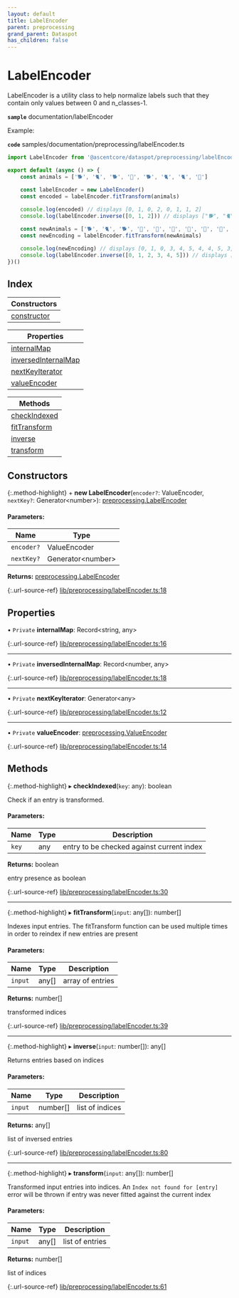 ```yaml
---
layout: default
title: LabelEncoder
parent: preprocessing
grand_parent: Dataspot
has_children: false
---
```


# LabelEncoder

LabelEncoder is a utility class to help normalize labels such that they contain only values between 0 and n_classes-1.

**`sample`** documentation/labelEncoder

Example:

<div class="running-sample">
    <span class="running-sample-container" data-ref="documentation/labelEncoder"></span>
    <script src='/dataspot/samples/labelEncoder.js' title="documentation/labelEncoder"></script>
</div>

**`code`** samples/documentation/preprocessing/labelEncoder.ts

```ts
import LabelEncoder from '@ascentcore/dataspot/preprocessing/labelEncoder'

export default (async () => {
    const animals = ['🐕', '🐈', '🐕', '🐹', '🐕', '🐈', '🐈', '🐹']

    const labelEncoder = new LabelEncoder()
    const encoded = labelEncoder.fitTransform(animals)
    
    console.log(encoded) // displays [0, 1, 0, 2, 0, 1, 1, 2]
    console.log(labelEncoder.inverse([0, 1, 2])) // displays ["🐕", "🐈", "🐹"]

    const newAnimals = ['🐕', '🐈', '🐕', '🐤', '🦉', '🐸', '🦉', '🦉', '🐸', '🐤', '🐤']
    const newEncoding = labelEncoder.fitTransform(newAnimals)

    console.log(newEncoding) // displays [0, 1, 0, 3, 4, 5, 4, 4, 5, 3, 3]
    console.log(labelEncoder.inverse([0, 1, 2, 3, 4, 5])) // displays ["🐕", "🐈", "🐹", "🐤", "🦉", "🐸"]
})()

```

## Index

| Constructors |
|-----------|
| [constructor](#constructor) |

| Properties |
|-----------|
| [internalMap](#internalmap) |
| [inversedInternalMap](#inversedinternalmap) |
| [nextKeyIterator](#nextkeyiterator) |
| [valueEncoder](#valueencoder) |

| Methods |
|-----------|
| [checkIndexed](#checkindexed) |
| [fitTransform](#fittransform) |
| [inverse](#inverse) |
| [transform](#transform) |

## Constructors

{:.method-highlight}
\+ **new LabelEncoder**(`encoder?`: ValueEncoder, `nextKey?`: Generator\<number>): [preprocessing.LabelEncoder](../preprocessing_labelencoder)

#### Parameters:

Name | Type |
------ | ------ |
`encoder?` | ValueEncoder |
`nextKey?` | Generator\<number> |

**Returns:** [preprocessing.LabelEncoder](../preprocessing_labelencoder)

{:.url-source-ref}
[lib/preprocessing/labelEncoder.ts:18](https://github.com/ascentcore/dataspot/blob/bdbcf73/lib/preprocessing/labelEncoder.ts#L18)

## Properties

• `Private` **internalMap**: Record\<string, any>

{:.url-source-ref}
[lib/preprocessing/labelEncoder.ts:16](https://github.com/ascentcore/dataspot/blob/bdbcf73/lib/preprocessing/labelEncoder.ts#L16)

___

• `Private` **inversedInternalMap**: Record\<number, any>

{:.url-source-ref}
[lib/preprocessing/labelEncoder.ts:18](https://github.com/ascentcore/dataspot/blob/bdbcf73/lib/preprocessing/labelEncoder.ts#L18)

___

• `Private` **nextKeyIterator**: Generator\<any>

{:.url-source-ref}
[lib/preprocessing/labelEncoder.ts:12](https://github.com/ascentcore/dataspot/blob/bdbcf73/lib/preprocessing/labelEncoder.ts#L12)

___

• `Private` **valueEncoder**: [preprocessing.ValueEncoder](../../interfaces/preprocessing_valueencoder)

{:.url-source-ref}
[lib/preprocessing/labelEncoder.ts:14](https://github.com/ascentcore/dataspot/blob/bdbcf73/lib/preprocessing/labelEncoder.ts#L14)

## Methods

{:.method-highlight}
▸ **checkIndexed**(`key`: any): boolean

Check if an entry is transformed.

#### Parameters:

Name | Type | Description |
------ | ------ | ------ |
`key` | any | entry to be checked against current index |

**Returns:** boolean

entry presence as boolean

{:.url-source-ref}
[lib/preprocessing/labelEncoder.ts:30](https://github.com/ascentcore/dataspot/blob/bdbcf73/lib/preprocessing/labelEncoder.ts#L30)

___

{:.method-highlight}
▸ **fitTransform**(`input`: any[]): number[]

Indexes input entries. The fitTransform function can be used multiple times in order to reindex if new entries are present

#### Parameters:

Name | Type | Description |
------ | ------ | ------ |
`input` | any[] | array of entries |

**Returns:** number[]

transformed indices

{:.url-source-ref}
[lib/preprocessing/labelEncoder.ts:39](https://github.com/ascentcore/dataspot/blob/bdbcf73/lib/preprocessing/labelEncoder.ts#L39)

___

{:.method-highlight}
▸ **inverse**(`input`: number[]): any[]

Returns entries based on indices

#### Parameters:

Name | Type | Description |
------ | ------ | ------ |
`input` | number[] | list of indices |

**Returns:** any[]

list of inversed entries

{:.url-source-ref}
[lib/preprocessing/labelEncoder.ts:80](https://github.com/ascentcore/dataspot/blob/bdbcf73/lib/preprocessing/labelEncoder.ts#L80)

___

{:.method-highlight}
▸ **transform**(`input`: any[]): number[]

Transformed input entries into indices. An `Index not found for [entry]` error will be thrown
if entry was never fitted against the current index

#### Parameters:

Name | Type | Description |
------ | ------ | ------ |
`input` | any[] | list of entries |

**Returns:** number[]

list of indices

{:.url-source-ref}
[lib/preprocessing/labelEncoder.ts:61](https://github.com/ascentcore/dataspot/blob/bdbcf73/lib/preprocessing/labelEncoder.ts#L61)
